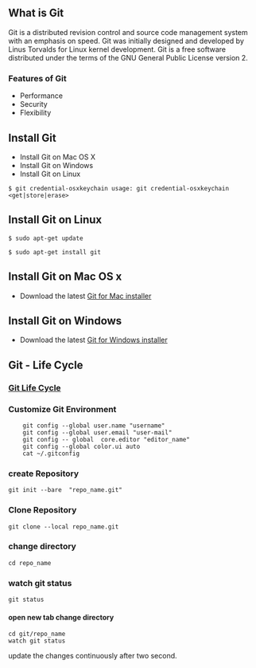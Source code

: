 
## What is Git
Git is a distributed revision control and source code management system with an emphasis on speed. 
Git was initially designed and developed by Linus Torvalds for Linux kernel development. 
Git is a free software distributed under the terms of the GNU General Public License version 2.

### Features of Git
 
- Performance 
- Security 
- Flexibility
 
## Install Git 
- Install Git on Mac OS X 
- Install Git on Windows 
- Install Git on Linux 

 ```$ git credential-osxkeychain usage: git credential-osxkeychain <get|store|erase> ```

 ## Install Git on Linux 
 ` $ sudo apt-get update `  

` $ sudo apt-get install git `  

## Install Git on Mac OS x
- Download the latest [Git for Mac installer](https://sourceforge.net/projects/git-osx-installer/files/)

## Install Git on Windows
- Download the latest [Git for Windows installer](http://gitforwindows.org/)

## Git - Life Cycle

### [Git Life Cycle](https://www.tutorialspoint.com/git/images/life_cycle.png)

### Customize Git Environment

		git config --global user.name "username" 
		git config --global user.email "user-mail" 
		git config -- global  core.editor "editor_name" 
		git config --global color.ui auto 
		cat ~/.gitconfig

### create Repository

	git init --bare  "repo_name.git"
### Clone Repository
	git clone --local repo_name.git 
### change directory

	cd repo_name
### watch git status
	git status 
####  open new tab change directory
	cd git/repo_name
	watch git status 
update the changes continuously after two second.
